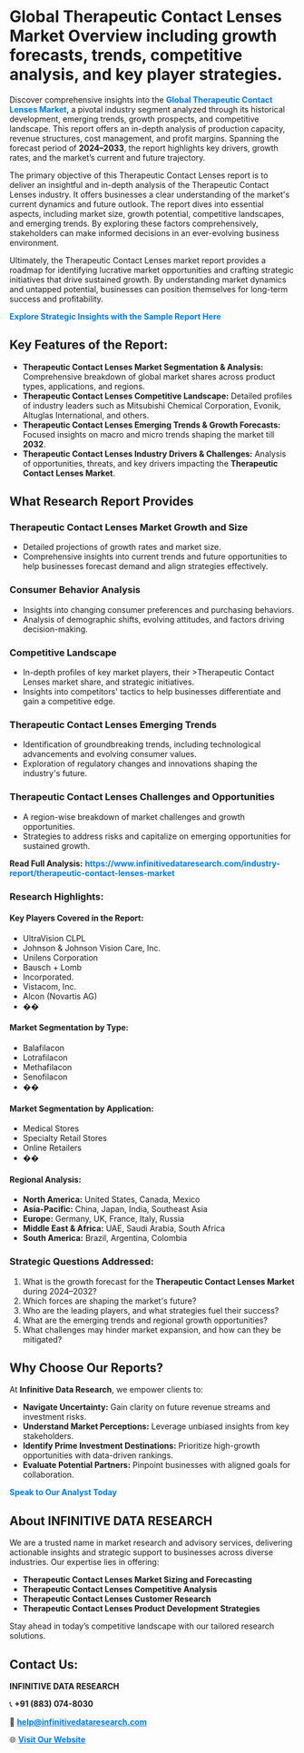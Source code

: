 <h1>Global Therapeutic Contact Lenses Market Overview including growth forecasts, trends, competitive analysis, and key player strategies.</h1>
<p>
Discover comprehensive insights into the 
<a href="https://www.infinitivedataresearch.com/industry-report/therapeutic-contact-lenses-market" rel="dofollow" style="color: #007BFF; text-decoration: none;"><strong>Global Therapeutic Contact Lenses Market</strong></a>, a pivotal industry segment analyzed through its historical development, emerging trends, growth prospects, and competitive landscape. This report offers an in-depth analysis of production capacity, revenue structures, cost management, and profit margins. Spanning the forecast period of <strong>2024–2033</strong>, the report highlights key drivers, growth rates, and the market’s current and future trajectory.
</p>
<p>
The primary objective of this Therapeutic Contact Lenses report is to deliver an insightful and in-depth analysis of the Therapeutic Contact Lenses industry. It offers businesses a clear understanding of the market's current dynamics and future outlook. The report dives into essential aspects, including market size, growth potential, competitive landscapes, and emerging trends. By exploring these factors comprehensively, stakeholders can make informed decisions in an ever-evolving business environment.
</p>
<p>
Ultimately, the Therapeutic Contact Lenses market report provides a roadmap for identifying lucrative market opportunities and crafting strategic initiatives that drive sustained growth. By understanding market dynamics and untapped potential, businesses can position themselves for long-term success and profitability.
</p>
<p>
<a href="https://www.infinitivedataresearch.com/request-sample/reportId=109229" style="color: #007BFF; text-decoration: none;"><strong>Explore Strategic Insights with the Sample Report Here</strong></a>
</p>

<h2>Key Features of the Report:</h2>
<ul>
<li><strong>Therapeutic Contact Lenses Market Segmentation & Analysis:</strong> Comprehensive breakdown of global market shares across product types, applications, and regions.</li>
<li><strong>Therapeutic Contact Lenses Competitive Landscape:</strong> Detailed profiles of industry leaders such as Mitsubishi Chemical Corporation, Evonik, Altuglas International, and others.</li>
<li><strong>Therapeutic Contact Lenses Emerging Trends & Growth Forecasts:</strong> Focused insights on macro and micro trends shaping the market till <strong>2032</strong>.</li>
<li><strong>Therapeutic Contact Lenses Industry Drivers & Challenges:</strong> Analysis of opportunities, threats, and key drivers impacting the <strong>Therapeutic Contact Lenses Market</strong>.</li>
</ul>

<h2>What Research Report Provides</h2>
<h3>Therapeutic Contact Lenses Market Growth and Size</h3>
<ul>
<li>Detailed projections of growth rates and market size.</li>
<li>Comprehensive insights into current trends and future opportunities to help businesses forecast demand and align strategies effectively.</li>
</ul>

<h3>Consumer Behavior Analysis</h3>
<ul>
<li>Insights into changing consumer preferences and purchasing behaviors.</li>
<li>Analysis of demographic shifts, evolving attitudes, and factors driving decision-making.</li>
</ul>

<h3>Competitive Landscape</h3>
<ul>
<li>In-depth profiles of key market players, their >Therapeutic Contact Lenses market share, and strategic initiatives.</li>
<li>Insights into competitors' tactics to help businesses differentiate and gain a competitive edge.</li>
</ul>

<h3>Therapeutic Contact Lenses Emerging Trends</h3>
<ul>
<li>Identification of groundbreaking trends, including technological advancements and evolving consumer values.</li>
<li>Exploration of regulatory changes and innovations shaping the industry's future.</li>
</ul>

<h3>Therapeutic Contact Lenses Challenges and Opportunities</h3>
<ul>
<li>A region-wise breakdown of market challenges and growth opportunities.</li>
<li>Strategies to address risks and capitalize on emerging opportunities for sustained growth.</li>
</ul>
<p><strong>Read Full Analysis:</strong> <a href="https://www.infinitivedataresearch.com/industry-report/therapeutic-contact-lenses-market" rel="dofollow" style="color: #007BFF; text-decoration: none;"><strong>https://www.infinitivedataresearch.com/industry-report/therapeutic-contact-lenses-market</strong></a></p>
<h3>Research Highlights:</h3>
<h4>Key Players Covered in the Report:</h4>
<ul><li>UltraVision CLPL</li><li>Johnson &amp; Johnson Vision Care, Inc.</li><li>Unilens Corporation</li><li>Bausch + Lomb</li><li>Incorporated.</li><li>Vistacom, Inc.</li><li>Alcon (Novartis AG)</li><li>��</li></ul>
<h4>Market Segmentation by Type:</h4>
<ul><li>Balafilacon</li><li>Lotrafilacon</li><li>Methafilacon</li><li>Senofilacon</li><li>��</li></ul>
<h4>Market Segmentation by Application:</h4>
<ul><li>Medical Stores</li><li>Specialty Retail Stores</li><li>Online Retailers</li><li>��</li></ul>

<h4>Regional Analysis:</h4>
<ul>
<li><strong>North America:</strong> United States, Canada, Mexico</li>
<li><strong>Asia-Pacific:</strong> China, Japan, India, Southeast Asia</li>
<li><strong>Europe:</strong> Germany, UK, France, Italy, Russia</li>
<li><strong>Middle East & Africa:</strong> UAE, Saudi Arabia, South Africa</li>
<li><strong>South America:</strong> Brazil, Argentina, Colombia</li>
</ul>

<h3>Strategic Questions Addressed:</h3>
<ol>
<li>What is the growth forecast for the <strong>Therapeutic Contact Lenses Market</strong> during 2024–2032?</li>
<li>Which forces are shaping the market's future?</li>
<li>Who are the leading players, and what strategies fuel their success?</li>
<li>What are the emerging trends and regional growth opportunities?</li>
<li>What challenges may hinder market expansion, and how can they be mitigated?</li>
</ol>

<h2>Why Choose Our Reports?</h2>
<p>At <strong>Infinitive Data Research</strong>, we empower clients to:</p>
<ul>
<li><strong>Navigate Uncertainty:</strong> Gain clarity on future revenue streams and investment risks.</li>
<li><strong>Understand Market Perceptions:</strong> Leverage unbiased insights from key stakeholders.</li>
<li><strong>Identify Prime Investment Destinations:</strong> Prioritize high-growth opportunities with data-driven rankings.</li>
<li><strong>Evaluate Potential Partners:</strong> Pinpoint businesses with aligned goals for collaboration.</li>
</ul>
<p><a href="https://www.infinitivedataresearch.com/industry-report/therapeutic-contact-lenses-market" rel="dofollow" style="color: #007BFF; text-decoration: none;"><strong>Speak to Our Analyst Today</strong></a></p>

<h2>About INFINITIVE DATA RESEARCH</h2>
<p>We are a trusted name in market research and advisory services, delivering actionable insights and strategic support to businesses across diverse industries. Our expertise lies in offering:</p>
<ul>
<li><strong>Therapeutic Contact Lenses Market Sizing and Forecasting</strong></li>
<li><strong>Therapeutic Contact Lenses Competitive Analysis</strong></li>
<li><strong>Therapeutic Contact Lenses Customer Research</strong></li>
<li><strong>Therapeutic Contact Lenses Product Development Strategies</strong></li>
</ul>
<p>Stay ahead in today’s competitive landscape with our tailored research solutions.</p>

<h2>Contact Us:</h2>
<p><strong>INFINITIVE DATA RESEARCH</strong></p>
<p>📞 <strong>+91 (883) 074-8030</strong></p>
<p>📧 <strong><a href="mailto:help@infinitivedataresearch.com" style="color: #007BFF;">help@infinitivedataresearch.com</a></strong></p>
<p>🌐 <strong><a href="https://www.infinitivedataresearch.com" rel="dofollow" style="color: #007BFF;">Visit Our Website</a></strong></p>